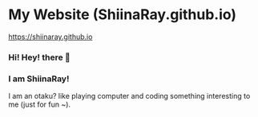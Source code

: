# My Website (ShiinaRay.github.io)

https://shiinaray.github.io

### Hi! Hey! there 👋
### I am ShiinaRay!

I am an otaku? like playing computer and coding something interesting to me (just for fun ~).
